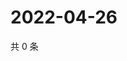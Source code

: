 # 2022-04-26

共 0 条

<!-- BEGIN WEIBO -->
<!-- 最后更新时间 Tue Apr 26 2022 18:15:46 GMT+0800 (China Standard Time) -->

<!-- END WEIBO -->
